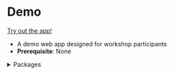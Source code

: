 # Demo

[Try out the app!](https://apr5-demo-app1.streamlit.app)

- A demo web app designed for workshop participants
- **Prerequisite**: None

<details>

<summary>Packages</summary> 

- ```folium```
- ```branca```
- ```geopy```
- ```streamlit```


</details>

